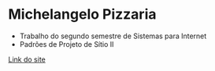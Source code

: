 # Michelangelo Pizzaria

- Trabalho do segundo semestre de Sistemas para Internet
- Padrões de Projeto de Sítio II

[Link do site]()
